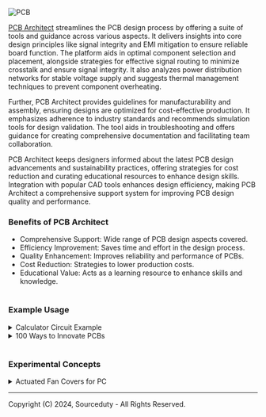 ![PCB](https://github.com/sourceduty/PCB_Architect/assets/123030236/fa19831f-8189-4f0e-af6b-c691ddcb7064)

[PCB Architect](https://chat.openai.com/g/g-3K2liKOdj-pcb-architect) streamlines the PCB design process by offering a suite of tools and guidance across various aspects. It delivers insights into core design principles like signal integrity and EMI mitigation to ensure reliable board function. The platform aids in optimal component selection and placement, alongside strategies for effective signal routing to minimize crosstalk and ensure signal integrity. It also analyzes power distribution networks for stable voltage supply and suggests thermal management techniques to prevent component overheating.

Further, PCB Architect provides guidelines for manufacturability and assembly, ensuring designs are optimized for cost-effective production. It emphasizes adherence to industry standards and recommends simulation tools for design validation. The tool aids in troubleshooting and offers guidance for creating comprehensive documentation and facilitating team collaboration.

PCB Architect keeps designers informed about the latest PCB design advancements and sustainability practices, offering strategies for cost reduction and curating educational resources to enhance design skills. Integration with popular CAD tools enhances design efficiency, making PCB Architect a comprehensive support system for improving PCB design quality and performance.

### Benefits of PCB Architect

- Comprehensive Support: Wide range of PCB design aspects covered.
- Efficiency Improvement: Saves time and effort in the design process.
- Quality Enhancement: Improves reliability and performance of PCBs.
- Cost Reduction: Strategies to lower production costs.
- Educational Value: Acts as a learning resource to enhance skills and knowledge.

#
### Example Usage

<details><summary>Calculator Circuit Example</summary>
<br>

Designing a simple calculator circuit can be approached in various ways, depending on the complexity and functions you want to include (basic operations like addition, subtraction, multiplication, and division or more complex functions). For this example, I'll outline a basic calculator design using digital logic components such as logic gates, flip-flops, and potentially a microcontroller for more advanced calculations and control.

Calculator Circuit Layout

Key Components:

- Input Keypad: Used for entering numbers and operation commands.
- Display: To show the input numbers, operations, and the result. Common choices include 7-segment displays or LCDs.
- Microcontroller (Optional): Acts as the brain of the calculator, processing inputs and displaying the correct outputs.
- Logic Gates: For basic operations, you can use AND, OR, NOT, XOR gates, etc.
- Flip-Flops: To store the state of calculations and inputs.
- Clock (if needed): For synchronization, especially if sequential logic is involved.
- Basic Logic for Operations:
- Addition: Can be achieved with a series of full adders.
- Subtraction: Utilize adders with two's complement logic.
- Multiplication and Division: More complex, might require a microcontroller for efficient implementation.

Circuit Diagram

This will be a simplified representation focusing on addition.

```
     [Input Keypad]        [Microcontroller or Logic Circuit]        [Display]
          ||                            ||                                ||
          \/                            \/                                \/
    [Button Matrix] ---[Debounce Circuit]---[Encoder]---[ALU/Adder]---[Decoder]---[7-Segment Display]
                                                   |
                                              [Flip-Flops]
                                                   |
                                              [Memory/Register]
```

### Legend

- Button Matrix: Represents the input keypad matrix.
- Debounce Circuit: Ensures clean button press signals.
- Encoder: Converts keypad presses into binary numbers.
- ALU/Adder: Arithmetic Logic Unit, performs calculations.
- Decoder: Converts binary numbers to a format suitable for the display.
- 7-Segment Display: Shows numbers and results.
- Flip-Flops: Store intermediate values during calculations.
- Memory/Register: Stores numbers temporarily.

### Explanation

1. Input Keypad: The user enters numbers and selects operations. The debounce circuit cleans up the signal from each button press.

2. Encoder: The encoder translates keypad inputs into binary data that the microcontroller or logic circuit can process.

3. Microcontroller/Logic Circuit: If using a microcontroller, it processes the inputs based on the programmed logic and performs the necessary calculations. For simpler or more educational designs, discrete logic gates and components like adders and flip-flops can handle basic operations.

4. Display: The result of the calculation is sent to the display, typically through a decoder that translates binary results into a form the display can show (like decimal numbers on a 7-segment display).

This is a very high-level overview and simplifies many aspects of calculator design, especially for more complex functions and operations. Real-world designs can be much more intricate and would likely involve a microcontroller for practicality and efficiency.

<br>
</details>

<details><summary>100 Ways to Innovate PCBs</summary>
<br>

This list of 100 ways to innovate PCBs highlights diverse approaches that range from material innovations and structural design changes to integrating new functionalities and enhancing manufacturing processes.

```
1. Utilize high-speed materials to improve signal integrity.
2. Implement HDI (High Density Interconnect) technology for finer lines and spaces.
3. Design for manufacturability (DFM) to ensure smooth production processes.
4. Use rigid-flex PCBs to integrate flexibility and rigidity where needed.
5. Integrate embedded components within the PCB substrate.
6. Apply conformal coating to protect against environmental damage.
7. Use thermal vias to enhance heat dissipation.
8. Optimize trace routing to minimize electromagnetic interference.
9. Employ differential pairs to reduce crosstalk in high-speed signals.
10. Implement blind and buried vias to save surface space and improve density.
11. Use low-loss materials for high-frequency applications.
12. Design with 3D printing to create complex structures.
13. Apply real-time impedance monitoring during fabrication.
14. Innovate with back-drilling technology to reduce signal reflections.
15. Utilize surface finish techniques like ENIG for better solderability.
16. Develop wearable PCBs using flexible materials.
17. Integrate optical waveguides for high-speed data transfer.
18. Explore the use of graphene for enhanced conductivity.
19. Implement IoT connectivity directly into PCBs.
20. Develop power integrity simulation models for better power distribution.
21. Use automated optical inspection during PCB manufacturing.
22. Integrate wireless charging capabilities into PCB designs.
23. Design multi-layer PCBs for complex electronic devices.
24. Utilize machine learning for optimizing component placement.
25. Develop stretchable PCBs for new applications.
26. Employ phase change materials for temperature regulation.
27. Utilize bio-compatible materials for medical applications.
28. Implement energy harvesting components for self-powered devices.
29. Design with modularity to allow for easy upgrades and repairs.
30. Use transparent PCBs for aesthetic applications.
31. Implement augmented reality for PCB design visualization.
32. Utilize piezoelectric materials for vibration sensing.
33. Develop anti-counterfeiting features using unique materials.
34. Use nanoparticle inks for conductive paths.
35. Innovate with chip-scale packaging to reduce size.
36. Employ software simulation for thermal management.
37. Develop BGA (Ball Grid Array) packages for better interconnection.
38. Innovate with organic substrates for eco-friendly options.
39. Implement smart diagnostic features into PCBs.
40. Use aerosol jet printing for fine-line electronics.
41. Design with polymer thick film for flexibility.
42. Utilize virtual prototyping for faster design cycles.
43. Implement conductive adhesives for component bonding.
44. Develop PCBs with built-in sensors for environmental monitoring.
45. Use selective solder masks for precise application.
46. Design edge connectors for easy integration.
47. Implement embedded passives to reduce surface components.
48. Use recycled materials for sustainable PCB manufacturing.
49. Innovate with in-mold electronics for integrated interfaces.
50. Develop self-assembling techniques for component placement.
51. Utilize liquid crystal polymer (LCP) for high-frequency applications.
52. Employ advanced encapsulation techniques for protection.
53. Integrate microfluidic channels for bio-sensing applications.
54. Use quantum dots for advanced electronics.
55. Implement capacitive touch interfaces directly on PCBs.
56. Develop LED PCBs for efficient lighting solutions.
57. Use phase-change cooling techniques for high-power devices.
58. Innovate with magnetic materials for inductive components.
59. Employ hyperspectral imaging for quality control.
60. Design with acoustic wave sensors for new functionalities.
61. Utilize digital twins for virtual testing.
62. Implement biosensors into wearable PCBs.
63. Develop superconductive materials for extreme efficiency.
64. Use UV curing for faster production cycles.
65. Implement multi-material 3D printing for functional electronics.
66. Explore the use of ceramics for high-temperature applications.
67. Develop PCBs with integrated antennas for communication devices.
68. Utilize solvent-free adhesives for environmental sustainability.
69. Implement haptic feedback components on PCBs.
70. Use conductive polymers for flexible circuits.
71. Develop PCBs for extreme environments (space, underwater, etc.).
72. Employ high-temperature superconductors for energy applications.
73. Innovate with photonic circuits for next-gen electronics.
74. Use pressure-sensitive adhesives for easy assembly.
75. Develop ultra-thin PCBs for minimalistic designs.
76. Implement nanotechnology for groundbreaking applications.
77. Utilize electrochromic materials for dynamic displays.
78. Employ smart alloys for adaptive structures.
79. Develop biochips for medical diagnostics.
80. Use alloy-based conductors for improved performance.
81. Implement voice control features into PCBs.
82. Develop energy-efficient designs to reduce power consumption.
83. Use organic LEDs (OLEDs) for display PCBs.
84. Implement electrostatic discharge (ESD) protection features.
85. Develop thermoelectric generators for power generation.
86. Use micro-electromechanical systems (MEMS) for sensor integration.
87. Innovate with UV-sensitive materials for security features.
88. Employ corrosion-resistant coatings for durability.
89. Implement RFID tags directly into PCBs.
90. Develop PCBs with phase-change materials for data storage.
91. Use thermally conductive plastics for heat management.
92. Innovate with hybrid circuits combining silicon and organic components.
93. Employ adaptive routing techniques for flexible use cases.
94. Develop moisture-sensitive materials for environmental sensing.
95. Implement self-healing materials to prolong PCB life.
96. Use atomic layer deposition for precise coatings.
97. Develop smart grids within PCBs for energy management.
98. Utilize optical fibers for communication layers.
99. Employ nano-coatings for moisture and dust resistance.
100. Explore magnetic levitation for component placement.
```

<br>
</details>

#
### Experimental Concepts

<details><summary>Actuated Fan Covers for PC</summary>
<br>

![Actuated Fan Covers](https://github.com/sourceduty/PCB_Architect/assets/123030236/01d0ec6a-6a1d-4cc3-8e76-1dbadf00c16c)

Actuated Fan Covers for PC

Actuated fan covers for PCs are an interesting innovation that can enhance both the aesthetic appeal and functional aspects of personal computers. These covers are designed to open and close automatically—typically in response to the PC's internal temperature or through manual controls, improving airflow while also protecting internal components from dust and debris. Here’s how incorporating actuated fan covers can benefit PC design and some considerations for implementing them:

### Benefits of Actuated Fan Covers

1. **Improved Thermal Management:**
   - **Dynamic Airflow Regulation:** Actuated covers can open to increase airflow when temperatures rise and close to retain heat when needed, helping maintain optimal operating temperatures.
   - **Enhanced Cooling Efficiency:** Automatically adjusted covers can optimize the cooling performance of fans without the constant need for manual adjustments.

2. **Dust Protection:**
   - When closed, these covers can prevent dust from accumulating inside the PC, reducing the risk of overheating and component damage due to dust buildup.

3. **Noise Reduction:**
   - Covers can be closed during low-demand periods to minimize fan noise, creating a quieter working environment.

4. **Aesthetic and Customization:**
   - With customizable designs, these covers can contribute to the visual appeal of the PC. They can feature LED lighting or transparent materials to showcase internal components.

### Design Considerations

1. **Mechanism Choice:**
   - **Servo Motors:** Precise and reliable, suitable for small adjustments.
   - **Solenoids:** For simpler, binary open/close operations.
   - **Shape Memory Alloys:** Compact and silent, these materials change shape based on temperature, which could naturally sync with the PC's thermal needs.

2. **Control System:**
   - **Temperature Sensors:** To automate the opening and closing based on preset temperature thresholds.
   - **Manual Controls:** Allow users to override automatic settings via software or physical switches.

3. **Integration with PC Design:**
   - The actuation mechanism should be integrated seamlessly with the PC's overall design, considering both aesthetics and function.
   - Ensure the cover’s operation does not interfere with other components or the structural integrity of the PC.

4. **Material Selection:**
   - Materials must withstand temperature variations and potential physical stress. Options include high-grade plastics, metal alloys, or composites.
   - Transparent or mesh materials can be used for covers to maintain airflow even when partially closed.

5. **Safety and Durability:**
   - Design the covers to prevent accidental pinching or jamming.
   - Components should be durable and able to withstand regular opening and closing cycles without failure.

<br>
</details>

***
Copyright (C) 2024, Sourceduty - All Rights Reserved.
